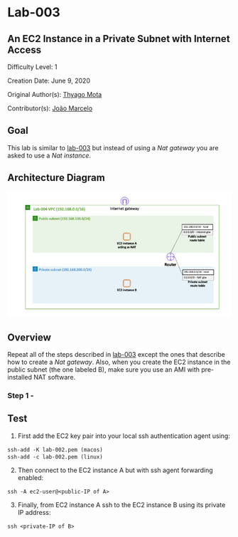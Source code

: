 # Lab-003

## An EC2 Instance in a Private Subnet with Internet Access

Difficulty Level: 1

Creation Date: June 9, 2020

Original Author(s): [Thyago Mota](https://github.com/thyagomota)

Contributor(s): [João Marcelo](https://github.com/jmhal)

## Goal
This lab is similar to [lab-003](../lab-003) but instead of using a *Nat gateway* you are asked to use a *Nat instance*.

## Architecture Diagram
![lab-004-arch-01](images/lab-004-arch-01.png)

## Overview

Repeat all of the steps described in [lab-003](../lab-003) except the ones that describe how to create a *Nat gateway*.  Also, when you create the EC2 instance in the public subnet (the one labeled B), make sure you use an AMI with pre-installed NAT software.

### Step 1 -



## Test
1. First add the EC2 key pair into your local ssh authentication agent using:

```
ssh-add -K lab-002.pem (macos)
ssh-add -c lab-002.pem (linux)
```

2. Then connect to the EC2 instance A but with ssh agent forwarding enabled:  

```
ssh -A ec2-user@<public-IP of A>
```
3. Finally, from EC2 instance A ssh to the EC2 instance B using its private IP address:

```
ssh <private-IP of B>
```
